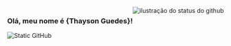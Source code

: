 <img align='right' src="https://github-readme-stats.vercel.app/api?username=ThaysonScript&show_icons=true&title_color=783c00&text_color=af552e&icon_color=783c00&bg_color=f8efd4&cache_seconds=2300" alt="ilustração do status do github">

### Olá, meu nome é {Thayson Guedes}!

<img src="https://img.shields.io/static/v1?label=Overview&message=Thayson Guedes&color=f8efd4&style=for-the-badge&logo=GitHub" alt="Static GitHub">
